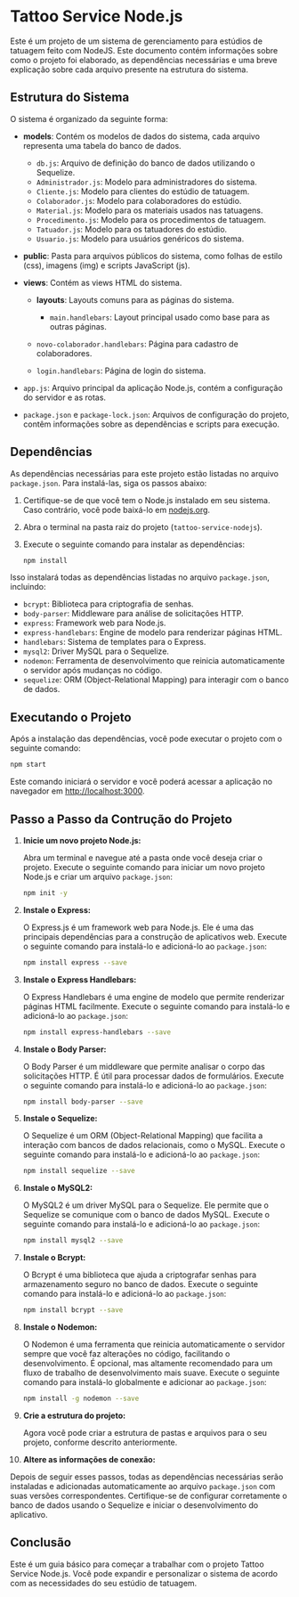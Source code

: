 # Tattoo Service Node.js

Este é um projeto de um sistema de gerenciamento para estúdios de tatuagem feito com NodeJS. Este documento contém informações sobre como o projeto foi elaborado, as dependências necessárias e uma breve explicação sobre cada arquivo presente na estrutura do sistema.

## Estrutura do Sistema

O sistema é organizado da seguinte forma:

- **models**: Contém os modelos de dados do sistema, cada arquivo representa uma tabela do banco de dados.

  - `db.js`: Arquivo de definição do banco de dados utilizando o Sequelize.
  - `Administrador.js`: Modelo para administradores do sistema.
  - `Cliente.js`: Modelo para clientes do estúdio de tatuagem.
  - `Colaborador.js`: Modelo para colaboradores do estúdio.
  - `Material.js`: Modelo para os materiais usados nas tatuagens.
  - `Procedimento.js`: Modelo para os procedimentos de tatuagem.
  - `Tatuador.js`: Modelo para os tatuadores do estúdio.
  - `Usuario.js`: Modelo para usuários genéricos do sistema.

- **public**: Pasta para arquivos públicos do sistema, como folhas de estilo (css), imagens (img) e scripts JavaScript (js).

- **views**: Contém as views HTML do sistema.

  - **layouts**: Layouts comuns para as páginas do sistema.
    - `main.handlebars`: Layout principal usado como base para as outras páginas.

  - `novo-colaborador.handlebars`: Página para cadastro de colaboradores.
  - `login.handlebars`: Página de login do sistema.

- `app.js`: Arquivo principal da aplicação Node.js, contém a configuração do servidor e as rotas.

- `package.json` e `package-lock.json`: Arquivos de configuração do projeto, contêm informações sobre as dependências e scripts para execução.

## Dependências

As dependências necessárias para este projeto estão listadas no arquivo `package.json`. Para instalá-las, siga os passos abaixo:

1. Certifique-se de que você tem o Node.js instalado em seu sistema. Caso contrário, você pode baixá-lo em [nodejs.org](https://nodejs.org/).

2. Abra o terminal na pasta raiz do projeto (`tattoo-service-nodejs`).

3. Execute o seguinte comando para instalar as dependências:

   ```bash
   npm install
   ```

Isso instalará todas as dependências listadas no arquivo `package.json`, incluindo:

- `bcrypt`: Biblioteca para criptografia de senhas.
- `body-parser`: Middleware para análise de solicitações HTTP.
- `express`: Framework web para Node.js.
- `express-handlebars`: Engine de modelo para renderizar páginas HTML.
- `handlebars`: Sistema de templates para o Express.
- `mysql2`: Driver MySQL para o Sequelize.
- `nodemon`: Ferramenta de desenvolvimento que reinicia automaticamente o servidor após mudanças no código.
- `sequelize`: ORM (Object-Relational Mapping) para interagir com o banco de dados.

## Executando o Projeto

Após a instalação das dependências, você pode executar o projeto com o seguinte comando:

```bash
npm start
```

Este comando iniciará o servidor e você poderá acessar a aplicação no navegador em [http://localhost:3000](http://localhost:8080).

## Passo a Passo da Contrução do Projeto

1. **Inicie um novo projeto Node.js:**

   Abra um terminal e navegue até a pasta onde você deseja criar o projeto. Execute o seguinte comando para iniciar um novo projeto Node.js e criar um arquivo `package.json`:

   ```bash
   npm init -y
   ```

2. **Instale o Express:**

   O Express.js é um framework web para Node.js. Ele é uma das principais dependências para a construção de aplicativos web. Execute o seguinte comando para instalá-lo e adicioná-lo ao `package.json`:

   ```bash
   npm install express --save
   ```

3. **Instale o Express Handlebars:**

   O Express Handlebars é uma engine de modelo que permite renderizar páginas HTML facilmente. Execute o seguinte comando para instalá-lo e adicioná-lo ao `package.json`:

   ```bash
   npm install express-handlebars --save
   ```

4. **Instale o Body Parser:**

   O Body Parser é um middleware que permite analisar o corpo das solicitações HTTP. É útil para processar dados de formulários. Execute o seguinte comando para instalá-lo e adicioná-lo ao `package.json`:

   ```bash
   npm install body-parser --save
   ```

5. **Instale o Sequelize:**

   O Sequelize é um ORM (Object-Relational Mapping) que facilita a interação com bancos de dados relacionais, como o MySQL. Execute o seguinte comando para instalá-lo e adicioná-lo ao `package.json`:

   ```bash
   npm install sequelize --save
   ```

6. **Instale o MySQL2:**

   O MySQL2 é um driver MySQL para o Sequelize. Ele permite que o Sequelize se comunique com o banco de dados MySQL. Execute o seguinte comando para instalá-lo e adicioná-lo ao `package.json`:

   ```bash
   npm install mysql2 --save
   ```

7. **Instale o Bcrypt:**

   O Bcrypt é uma biblioteca que ajuda a criptografar senhas para armazenamento seguro no banco de dados. Execute o seguinte comando para instalá-lo e adicioná-lo ao `package.json`:

   ```bash
   npm install bcrypt --save
   ```

8. **Instale o Nodemon:**

   O Nodemon é uma ferramenta que reinicia automaticamente o servidor sempre que você faz alterações no código, facilitando o desenvolvimento. É opcional, mas altamente recomendado para um fluxo de trabalho de desenvolvimento mais suave. Execute o seguinte comando para instalá-lo globalmente e adicionar ao `package.json`:

   ```bash
   npm install -g nodemon --save
   ```

9. **Crie a estrutura do projeto:**

   Agora você pode criar a estrutura de pastas e arquivos para o seu projeto, conforme descrito anteriormente.


10. **Altere as informações de conexão:**

   Depois de seguir esses passos, todas as dependências necessárias serão instaladas e adicionadas automaticamente ao arquivo `package.json` com suas versões correspondentes. Certifique-se de configurar corretamente o banco de dados usando o Sequelize e iniciar o desenvolvimento do aplicativo.

## Conclusão

Este é um guia básico para começar a trabalhar com o projeto Tattoo Service Node.js. Você pode expandir e personalizar o sistema de acordo com as necessidades do seu estúdio de tatuagem.
